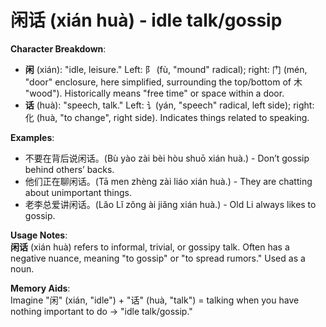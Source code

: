 # **闲话 (xián huà) - idle talk/gossip**

**Character Breakdown**:  
- **闲** (xián): "idle, leisure." Left: 阝 (fù, "mound" radical); right: 门 (mén, "door" enclosure, here simplified, surrounding the top/bottom of 木 "wood"). Historically means "free time" or space within a door.  
- **话** (huà): "speech, talk." Left: 讠(yán, "speech" radical, left side); right: 化 (huà, "to change", right side). Indicates things related to speaking.

**Examples**:  
- 不要在背后说闲话。(Bù yào zài bèi hòu shuō xián huà.) - Don’t gossip behind others’ backs.  
- 他们正在聊闲话。(Tā men zhèng zài liáo xián huà.) - They are chatting about unimportant things.  
- 老李总爱讲闲话。(Lǎo Lǐ zǒng ài jiǎng xián huà.) - Old Li always likes to gossip.

**Usage Notes**:  
**闲话** (xián huà) refers to informal, trivial, or gossipy talk. Often has a negative nuance, meaning "to gossip" or "to spread rumors." Used as a noun.

**Memory Aids**:  
Imagine "闲" (xián, "idle") + "话" (huà, "talk") = talking when you have nothing important to do → "idle talk/gossip."